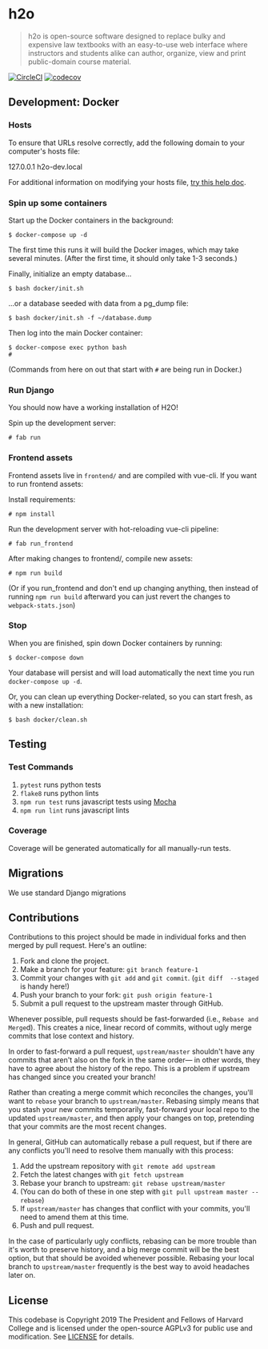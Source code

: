 # h2o

> h2o is open-source software designed to replace bulky and expensive law textbooks with an easy-to-use web interface 
>where instructors and students alike can author, organize, view and print public-domain course material.

[![CircleCI](https://circleci.com/gh/harvard-lil/h2o.svg?style=svg)](https://circleci.com/gh/harvard-lil/h2o) 
[![codecov](https://codecov.io/gh/harvard-lil/h2o/branch/master/graph/badge.svg)](https://codecov.io/gh/harvard-lil/h2o)

## Development: Docker

### Hosts

To ensure that URLs resolve correctly, add the following domain to your computer's hosts file:

127.0.0.1 h2o-dev.local

For additional information on modifying your hosts file, 
[try this help doc](http://www.rackspace.com/knowledge_center/article/how-do-i-modify-my-hosts-file).

### Spin up some containers

Start up the Docker containers in the background:

    $ docker-compose up -d

The first time this runs it will build the Docker images, which
may take several minutes. (After the first time, it should only take
1-3 seconds.)

Finally, initialize an empty database...

    $ bash docker/init.sh

...or a database seeded with data from a pg_dump file:

    $ bash docker/init.sh -f ~/database.dump
    
Then log into the main Docker container:

    $ docker-compose exec python bash
    #
    
(Commands from here on out that start with `#` are being run in Docker.)

### Run Django

You should now have a working installation of H2O!

Spin up the development server:

    # fab run

### Frontend assets

Frontend assets live in `frontend/` and are compiled with vue-cli. If you want to run frontend assets:

Install requirements:

    # npm install
    
Run the development server with hot-reloading vue-cli pipeline:

    # fab run_frontend
    
After making changes to frontend/, compile new assets:

    # npm run build
    
(Or if you run_frontend and don't end up changing anything, then instead of running `npm run build` afterward
you can just revert the changes to `webpack-stats.json`)

### Stop

When you are finished, spin down Docker containers by running:

    $ docker-compose down

Your database will persist and will load automatically the next time you run `docker-compose up -d`.

Or, you can clean up everything Docker-related, so you can start fresh, as with a new installation:

    $ bash docker/clean.sh


## Testing

### Test Commands

1. `pytest` runs python tests
1. `flake8` runs python lints
1. `npm run test` runs javascript tests using [Mocha](https://mochajs.org)
1. `npm run lint` runs javascript lints

### Coverage

Coverage will be generated automatically for all manually-run tests.

## Migrations

We use standard Django migrations

## Contributions

Contributions to this project should be made in individual forks and then merged by pull request. Here's an outline:

1. Fork and clone the project.
1. Make a branch for your feature: `git branch feature-1`
1. Commit your changes with `git add` and `git commit`. (`git diff  --staged` is handy here!)
1. Push your branch to your fork: `git push origin feature-1`
1. Submit a pull request to the upstream master through GitHub.

Whenever possible, pull requests should be fast-forwarded (i.e., `Rebase and Merge`d). This creates a nice, linear record of commits, without ugly merge commits that lose context and history.

In order to fast-forward a pull request, `upstream/master` shouldn't have any commits that aren't also on the fork in the same order— in other words, they have to agree about the history of the repo. This is a problem if upstream has changed since you created your branch!

Rather than creating a merge commit which reconciles the changes, you'll want to `rebase` your branch to `upstream/master`. Rebasing simply means that you stash your new commits temporarily, fast-forward your local repo to the updated `upstream/master`, and then apply your changes on top,  pretending that your commits are the most recent changes.

In general, GitHub can automatically rebase a pull request, but if there are any conflicts you'll need to resolve them manually with this process:

1. Add the upstream repository with `git remote add upstream`
1. Fetch the latest changes with `git fetch upstream`
1. Rebase your branch to upstream: `git rebase upstream/master`
1. (You can do both of these in one step with `git pull upstream master --rebase`)
1. If `upstream/master` has changes that conflict with your commits, you'll need to amend them at this time.
1. Push and pull request.

In the case of particularly ugly conflicts, rebasing can be more trouble than it's worth to preserve history, and a big merge commit will be the best option, but that should be avoided whenever possible. Rebasing your local branch to `upstream/master` frequently is the best way to avoid headaches later on.

## License

This codebase is Copyright 2019 The President and Fellows of Harvard College and is licensed under the open-source AGPLv3 for public use and modification. See [LICENSE](LICENSE) for details.

